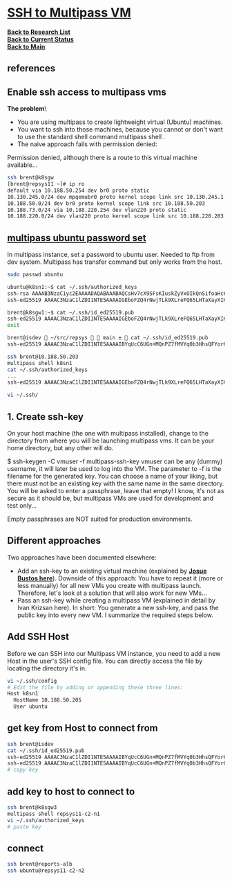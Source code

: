 # **[SSH to Multipass VM](https://dev.to/arc42/enable-ssh-access-to-multipass-vms-36p7)**

**[Back to Research List](../../../research_list.md)**\
**[Back to Current Status](../../../../development/status/weekly/current_status.md)**\
**[Back to Main](../../../../README.md)**

## references

## Enable ssh access to multipass vms

**The problem**\

- You are using multipass to create lightweight virtual (Ubuntu) machines.
- You want to ssh into those machines, because you cannot or don't want to use the standard shell command multipass shell <name-of-vm>.
- The naive approach fails with permission denied:

Permission denied, although there is a route to this virtual machine available...

```bash
ssh brent@k8sgw
[brent@repsys11 ~]# ip ro
default via 10.188.50.254 dev br0 proto static 
10.130.245.0/24 dev mpqemubr0 proto kernel scope link src 10.130.245.1 
10.188.50.0/24 dev br0 proto kernel scope link src 10.188.50.203 
10.188.73.0/24 via 10.188.220.254 dev vlan220 proto static 
10.188.220.0/24 dev vlan220 proto kernel scope link src 10.188.220.203 
```

## **[multipass ubuntu password set](https://askubuntu.com/questions/1230753/login-and-password-for-multipass-instance)**

In multipass instance, set a password to ubuntu user. Needed to ftp from dev system. Multipass has transfer command but only works from the host.

```bash
sudo passwd ubuntu

ubuntu@k8sn1:~$ cat ~/.ssh/authorized_keys 
ssh-rsa AAAAB3NzaC1yc2EAAAADAQABAAABAQCsHv7cX9SFsKIuskZyVxOIkQnSifoaHc6Vhw1cC64wPUw+nJuKncrGWhND3672KH3OrJyLapcNJa/T03MUNrdMY9uIkjuLKcCuvYyulxlSbR5digPN60pxF/XD1cnmNXEc1qbfSDxtveedy6fNNyLjvD82m37hH8mU08ld1JZ4kz8bsQdskwtIG8RLrcb5rLFdRIHliixh+7k2P2pt5irjQPZAQPNdJrC3nMrGmXxCdIt6eXSTfdsc1pj9Z9f/ydVlno2Z/oNEeX4cKW7L/To2VCiRL/Q1O8HcAPDBfycF2O+6Lcr/UyFs5iuvHK0XTjsgjkec9l0yTBDV7pxNB/tn ubuntu@localhost
ssh-ed25519 AAAAC3NzaC1lZDI1NTE5AAAAIGEboFZQ4rNwjTLk9XLreFQ65LHTaXayXIKR7Yg1pd42 brent.groves@gmail.com

brent@k8sgw1:~$ cat ~/.ssh/id_ed25519.pub
ssh-ed25519 AAAAC3NzaC1lZDI1NTE5AAAAIGEboFZQ4rNwjTLk9XLreFQ65LHTaXayXIKR7Yg1pd42 brent.groves@gmail.com
exit

brent@isdev  ~/src/repsys   main ±  cat ~/.ssh/id_ed25519.pub
ssh-ed25519 AAAAC3NzaC1lZDI1NTE5AAAAIBYqUcC6UGn+MQnPZ7fMVYq0b3HhsQFYor6zx6W4ro9o brent.groves@gmail.com

ssh brent@10.188.50.203
multipass shell k8sn1
cat ~/.ssh/authorized_keys 
...
ssh-ed25519 AAAAC3NzaC1lZDI1NTE5AAAAIGEboFZQ4rNwjTLk9XLreFQ65LHTaXayXIKR7Yg1pd42 brent.groves@gmail.com

vi ~/.ssh/


```

## 1. Create ssh-key

On your host machine (the one with multipass installed), change to the directory from where you will be launching multipass vms. It can be your home directory, but any other will do.

$ ssh-keygen -C vmuser -f multipass-ssh-key
vmuser can be any (dummy) username, it will later be used to log into the VM.
The parameter to -f is the filename for the generated key. You can choose a name of your liking, but there must not be an existing key with the same name in the same directory.
You will be asked to enter a passphrase, leave that empty! I know, it's not as secure as it should be, but multipass VMs are used for development and test only...

Empty passphrases are NOT suited for production environments.

## Different approaches

Two approaches have been documented elsewhere:

- Add an ssh-key to an existing virtual machine (explained by **[Josue Bustos here](https://dev.to/josuebustos/vs-code-remote-ssh-multipass-dn8)**). Downside of this approach: You have to repeat it (more or less manually) for all new VMs you create with multipass launch. Therefore, let's look at a solution that will also work for new VMs...
- Pass an ssh-key while creating a multipass VM (explained in detail by Ivan Krizsan here). In short: You generate a new ssh-key, and pass the public key into every new VM. I summarize the required steps below.

## Add SSH Host

Before we can SSH into our Multipass VM instance, you need to add a new Host in the user's SSH config file. You can directly access the file by locating the directory it's in.

```bash
vi ~/.ssh/config
# Edit the file by adding or appending these three lines:
Host k8sn1
  HostName 10.188.50.205
  User ubuntu
```

## get key from Host to connect from

```bash
ssh brent@isdev
cat ~/.ssh/id_ed25519.pub
ssh-ed25519 AAAAC3NzaC1lZDI1NTE5AAAAIBYqUcC6UGn+MQnPZ7fMVYq0b3HhsQFYor6zx6W4ro9o brent.groves@gmail.com
ssh-ed25519 AAAAC3NzaC1lZDI1NTE5AAAAIBYqUcC6UGn+MQnPZ7fMVYq0b3HhsQFYor6zx6W4ro9o brent.groves@gmail.com
# copy key
```

## add key to host to connect to

```bash
ssh brent@k8sgw3
multipass shell repsys11-c2-n1
vi ~/.ssh/authorized_keys
# paste key
```

## connect

```bash
ssh brent@reports-alb
ssh ubuntu@repsys11-c2-n2
```
